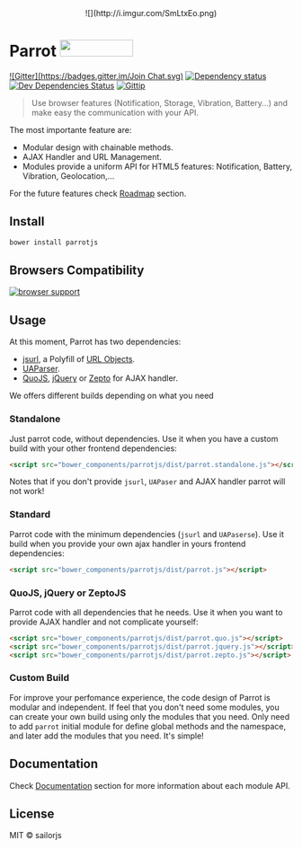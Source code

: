 <center>![](http://i.imgur.com/SmLtxEo.png)</center>

# Parrot <a href="http://bower.io/search/?q=Parrotjs"><img src="http://benschwarz.github.io/bower-badges/badge@2x.png" width="130" height="30"></a>

[![Gitter](https://badges.gitter.im/Join Chat.svg)](https://gitter.im/sailorjs/Parrotjs?utm_source=badge&utm_medium=badge&utm_campaign=pr-badge&utm_content=badge)
[![Dependency status](http://img.shields.io/david/sailorjs/Parrotjs.svg?style=flat)](https://david-dm.org/sailorjs/Parrotjs)
[![Dev Dependencies Status](http://img.shields.io/david/dev/sailorjs/Parrotjs.svg?style=flat)](https://david-dm.org/sailorjs/Parrotjs#info=devDependencies)
[![Gittip](http://img.shields.io/gittip/Kikobeats.svg?style=flat)](https://www.gittip.com/Kikobeats/)

> Use browser features (Notification, Storage, Vibration, Battery...) and make easy the communication with your API.

The most importante feature are:

- Modular design with chainable methods.
- AJAX Handler and URL Management.
- Modules provide a uniform API for HTML5 features: Notification, Battery, Vibration, Geolocation,...

For the future features check [Roadmap](https://github.com/sailorjs/Parrotjs/blob/master/ROADMAP.md) section.

## Install


```bash
bower install parrotjs
```

## Browsers Compatibility

[![browser support](https://ci.testling.com/sailorjs/Parrotjs.png)
](https://ci.testling.com/sailorjs/Parrotjs)

## Usage

At this moment, Parrot has two dependencies:

- [jsurl](https://github.com/Mikhus/jsurl), a Polyfill of [URL Objects](http://www.w3.org/TR/url/).
- [UAParser](https://github.com/faisalman/ua-parser-js).
- [QuoJS](https://github.com/soyjavi/QuoJS/), [jQuery](https://github.com/jquery/jquery) or [Zepto](https://github.com/madrobby/zepto) for AJAX handler.

We offers different builds depending on what you need

### Standalone

Just parrot code, without dependencies. Use it when you have a custom build with your other frontend dependencies:

```html
<script src="bower_components/parrotjs/dist/parrot.standalone.js"></script>
```

Notes that if you don't provide `jsurl`, `UAPaser` and AJAX handler parrot will not work!

### Standard

Parrot code with the minimum dependencies (`jsurl` and `UAPaserse`). Use it build when you provide your own ajax handler in yours frontend dependencies:

```html
<script src="bower_components/parrotjs/dist/parrot.js"></script>
```

### QuoJS, jQuery or ZeptoJS

Parrot code with all dependencies that he needs. Use it when you want to provide AJAX handler and not complicate yourself:

```html
<script src="bower_components/parrotjs/dist/parrot.quo.js"></script>
<script src="bower_components/parrotjs/dist/parrot.jquery.js"></script>
<script src="bower_components/parrotjs/dist/parrot.zepto.js"></script>
```

### Custom Build

For improve your perfomance experience, the code design of Parrot is modular and independent. If feel that you don't need some modules, you can create your own build using only the modules that you need. Only need to add `parrot` initial module for define global methods and the namespace, and later add the modules that you need. It's simple!

## Documentation

Check [Documentation](https://github.com/sailorjs/parrotjs/tree/beta/documentation) section for more information about each module API.

## License

MIT © sailorjs
